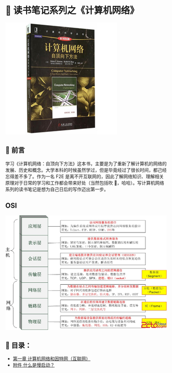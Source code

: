 # 🎉 读书笔记系列之《计算机网络》

![COVER](./images/cover.jpg)

## 🍺 前言

学习《计算机网络：自顶向下方法》这本书，主要是为了重新了解计算机的网络的发展、历史和概念。大学本科的时候虽然学过，但是毕竟经过了很长时间，都己经忘得差不多了。作为一名 F2E 是离不开互联网的，因此了解网络知识、理解相关原理对于日常的学习和工作都会带来好处（当然包括吹 🐂，哈哈）。写计算机网络系列的读书笔记是想为自己日后的写作迈出第一步。

## OSI

![OSI](./images/cs-network-OSI.jpg)

## 🍔 目录：

- [第一章 计算机网络和因特网（互联网）](./chapter_1.md)
- [附件 什么是慢启动？](./chapter_1.md)
